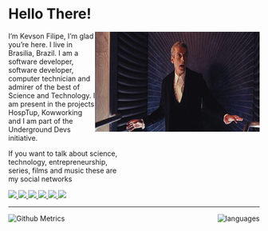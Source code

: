 # Hello There!
<div>
<img align='right' src='./doctor_dance.gif' width="330" height="200">
<p style="padding-right: 270px;">
  I’m Kevson Filipe, I’m glad you’re here. I live in Brasilia, Brazil. I am a software developer, software developer, computer technician and admirer of the best of Science and Technology. I am present in the projects HospTup, Kowworking and I am part of the Underground Devs initiative.
</p>

<p style="padding-right: 270px;">
  If you want to talk about science, technology, entrepreneurship, series, films and music these are my social networks
</p>
<div>
<p style="padding-right: 270px;">
  <a href="https://twitter.com/KFI1196" target="_blank">
    <img src="https://img.shields.io/twitter/follow/KFI1196?color=%2300acee&logo=twitter&logoColor=%23FFF&style=for-the-badge">
  </a>
  <a href="https://github.com/KevsonDoc" target="_blank">
    <img src="https://img.shields.io/github/followers/KevsonDoc?color=%23000&label=KevsonDoc&logo=github&logoColor=%23000&style=for-the-badge">
  </a>
  <a href="https://www.linkedin.com/in/kevson-filipe" target="_blank">
    <img src="https://img.shields.io/badge/linkedin-%230077B5.svg?&style=for-the-badge&logo=linkedin&logoColor=white" />
  </a>
  <a href="https://medium.com/@kevsonfilipesantos" target="_blank">
    <img src="https://img.shields.io/badge/medium-%2312100E.svg?&style=for-the-badge&logo=medium&logoColor=white" />
  </a>
  <a href="mailto:kevsonfilipesantos@gmail.com" target="_blank">
    <img src="https://img.shields.io/badge/-kevsonfilipesantos@gmail.com-c14438?&style=for-the-badge&logo=Gmail&logoColor=white&link=mailto:kevsonfilipesantos@gmail.com">
  </a>
  <a href="https://www.instagram.com/kevsonfilipe/" target="_blank">
    <img src="https://img.shields.io/badge/-kevsonfilipe-c14438?&style=for-the-badge&logo=instagram&logoColor=white">
  </a>
</p>

- - -

<p style="display: flex; flex-direction: row; justify-content: space-between;">
  <img height="300" src="https://metrics.lecoq.io/KevsonDoc" alt="Github Metrics">
  <img height="250" style="padding-left: 100px;" alt="languages" src="https://github-readme-stats.vercel.app/api/top-langs/?username=KevsonDoc&layout=compact&theme=tokyonight&langs_count=10&bg_color=151515">
</p>